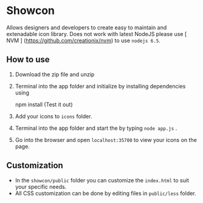 # Showcon

Allows designers and developers to create easy to maintain and extenadable icon library. Does not work with latest NodeJS please use [ NVM ] (https://github.com/creationix/nvm) to use `nodejs 6.5`. 

## How to use

1. Download the zip file and unzip
2. Terminal into the app folder and initialize by installing dependencies using
	
	npm install (Test it out)

3. Add your icons to `icons` folder.
4. Terminal into the app folder and start the by typing `node app.js` .
5. Go into the browser and open `localhost:35700` to view your icons on the page. 

## Customization

* In the `showcon/public` folder you can customize the `index.html` to suit your specific needs.
* All CSS customization can be done by editing files in `public/less` folder.


